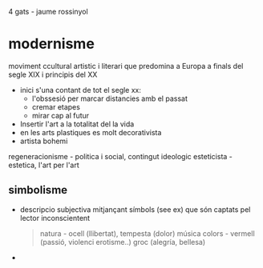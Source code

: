 4 gats - jaume rossinyol
# modernisme
moviment ccultural artistic i literari que predomina a Europa a finals del segle XIX i principis del XX
- inici s'una contant de tot el segle xx:
	- l'obssesió per marcar distancies amb el passat
	- cremar etapes
	- mirar cap al futur
- Insertir l'art a la totalitat del la vida
- en les arts plastiques es molt decorativista
- artista bohemi

regeneracionisme - politica i social, contingut ideologic
esteticista - estetica, l'art per l'art

## simbolisme
- descripcio subjectiva mitjançant símbols (see ex) que  són captats pel lector inconscientent
	> natura - ocell (llibertat), tempesta (dolor)
	> música
	> colors - vermell (passió, violenci erotisme..) groc (alegría, bellesa)

- 